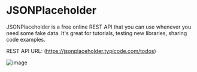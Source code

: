 # JSONPlaceholder

JSONPlaceholder is a free online REST API that you can use whenever you need some fake data. 
It's great for tutorials, testing new libraries, sharing code examples.

REST API URL: (https://jsonplaceholder.typicode.com/todos)

![image](https://user-images.githubusercontent.com/44333910/48004699-afeb5600-e14c-11e8-8591-3cfa18b05265.png)
